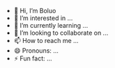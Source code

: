 - 👋 Hi, I’m Boluo
- 👀 I’m interested in ...
- 🌱 I’m currently learning ...
- 💞️ I’m looking to collaborate on ...
- 📫 How to reach me ...
- 😄 Pronouns: ...
- ⚡ Fun fact: ...

<!---
pika-www/pika-www is a ✨ special ✨ repository because its `README.md` (this file) appears on your GitHub profile.
You can click the Preview link to take a look at your changes.
--->
